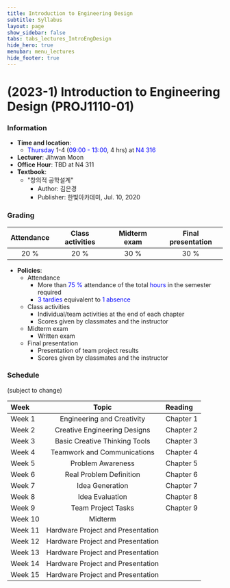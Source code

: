 ```yaml
---
title: Introduction to Engineering Design
subtitle: Syllabus
layout: page
show_sidebar: false
tabs: tabs_lectures_IntroEngDesign
hide_hero: true
menubar: menu_lectures
hide_footer: true
---
```


# (2023-1) Introduction to Engineering Design (PROJ1110-01)

### Information
* __Time and location__:
    * <span style="color:blue">Thursday</span> 1-4 (<span style="color:blue">09:00 - 13:00</span>, 4 hrs) at <span style="color:blue">N4 316</span>
* __Lecturer__: Jihwan Moon
* __Office Hour__: TBD at N4 311
* __Textbook__:
    * "창의적 공학설계"
        * Author: 김은경
        * Publisher: 한빛아카데미, Jul. 10, 2020

### Grading

| Attendance | Class activities | Midterm exam | Final presentation |
|:---:|:---:|:---:|:---:|
| 20 % | 20 % | 30 % | 30 % |

* __Policies__:
    * Attendance
        * More than <span style="color:blue">75 %</span> attendance of the total <span style="color:blue">hours</span> in the semester required
        * <span style="color:blue">3 tardies</span> equivalent to <span style="color:blue">1 absence</span>
    * Class activities
        * Individual/team activities at the end of each chapter
        * Scores given by classmates and the instructor
    * Midterm exam
        * Written exam
    * Final presentation
        * Presentation of team project results
        * Scores given by classmates and the instructor

### Schedule
(subject to change)

| Week | Topic | Reading |
|:---|:---:|:---|
| Week 1 | Engineering and Creativity | Chapter 1 |
| Week 2 | Creative Engineering Designs | Chapter 2 |
| Week 3 | Basic Creative Thinking Tools | Chapter 3 |
| Week 4 | Teamwork and Communications | Chapter 4 |
| Week 5 | Problem Awareness | Chapter 5 |
| Week 6 | Real Problem Definition | Chapter 6 |
| Week 7 | Idea Generation | Chapter 7 |
| Week 8 | Idea Evaluation | Chapter 8 |
| Week 9 | Team Project Tasks | Chapter 9 |
| Week 10 |  Midterm |  |
| Week 11 | Hardware Project and Presentation |  |
| Week 12 | Hardware Project and Presentation |  |
| Week 13 | Hardware Project and Presentation |  |
| Week 14 | Hardware Project and Presentation |  |
| Week 15 | Hardware Project and Presentation |  |